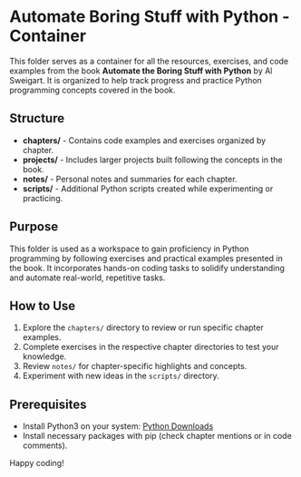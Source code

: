 # Automate Boring Stuff with Python - Container

This folder serves as a container for all the resources, exercises, and code examples from the book **Automate the Boring Stuff with Python** by Al Sweigart. It is organized to help track progress and practice Python programming concepts covered in the book.

## Structure

- **chapters/** - Contains code examples and exercises organized by chapter.
- **projects/** - Includes larger projects built following the concepts in the book.
- **notes/** - Personal notes and summaries for each chapter.
- **scripts/** - Additional Python scripts created while experimenting or practicing.

## Purpose

This folder is used as a workspace to gain proficiency in Python programming by following exercises and practical examples presented in the book. It incorporates hands-on coding tasks to solidify understanding and automate real-world, repetitive tasks.

## How to Use

1. Explore the `chapters/` directory to review or run specific chapter examples.
2. Complete exercises in the respective chapter directories to test your knowledge.
3. Review `notes/` for chapter-specific highlights and concepts.
4. Experiment with new ideas in the `scripts/` directory.

## Prerequisites

- Install Python3 on your system: [Python Downloads](https://www.python.org/downloads/)
- Install necessary packages with pip (check chapter mentions or in code comments).

Happy coding!